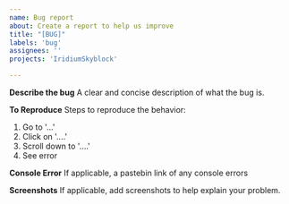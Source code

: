 ```yaml
---
name: Bug report
about: Create a report to help us improve
title: "[BUG]"
labels: 'bug'
assignees: ''
projects: 'IridiumSkyblock'

---
```


**Describe the bug**
A clear and concise description of what the bug is.

**To Reproduce**
Steps to reproduce the behavior:
1. Go to '...'
2. Click on '....'
3. Scroll down to '....'
4. See error

**Console Error**
If applicable, a pastebin link of any console errors

**Screenshots**
If applicable, add screenshots to help explain your problem.
